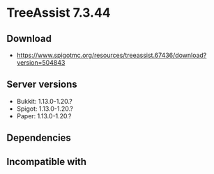 # TreeAssist 7.3.44

## Download
- https://www.spigotmc.org/resources/treeassist.67436/download?version=504843

## Server versions
- Bukkit: 1.13.0-1.20.?
- Spigot: 1.13.0-1.20.?
- Paper: 1.13.0-1.20.?

## Dependencies

## Incompatible with